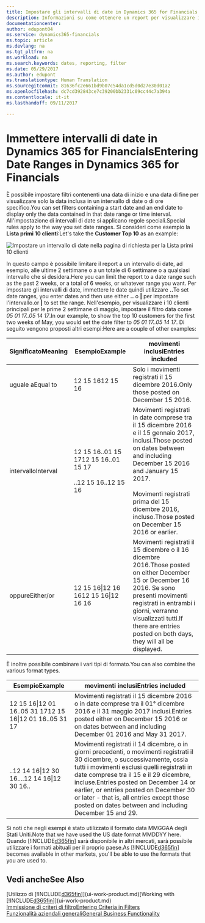 ```yaml
---
title: Impostare gli intervalli di date in Dynamics 365 for Financials | Documenti Microsoft
description: Informazioni su come ottenere un report per visualizzare i dati relativi a periodi di tempo specifici utilizzando gli intervalli di date in Dynamics 365 for Financials.
documentationcenter: 
author: edupont04
ms.service: dynamics365-financials
ms.topic: article
ms.devlang: na
ms.tgt_pltfrm: na
ms.workload: na
ms.search.keywords: dates, reporting, filter
ms.date: 05/29/2017
ms.author: edupont
ms.translationtype: Human Translation
ms.sourcegitcommit: 81636fc2e661bd9b07c54da1cd5d0d27e30d01a2
ms.openlocfilehash: dc7cd392843ce7c39200bb2331c09cc44c7a394a
ms.contentlocale: it-it
ms.lasthandoff: 09/11/2017

---
```

# <a name="entering-date-ranges-in-dynamics-365-for-financials"></a><span data-ttu-id="0c89a-103">Immettere intervalli di date in Dynamics 365 for Financials</span><span class="sxs-lookup"><span data-stu-id="0c89a-103">Entering Date Ranges in Dynamics 365 for Financials</span></span>
<span data-ttu-id="0c89a-104">È possibile impostare filtri contenenti una data di inizio e una data di fine per visualizzare solo la data inclusa in un intervallo di date o di ore specifico.</span><span class="sxs-lookup"><span data-stu-id="0c89a-104">You can set filters containing a start date and an end date to display only the data contained in that date range or time interval.</span></span> <span data-ttu-id="0c89a-105">All'impostazione di intervalli di date si applicano regole speciali.</span><span class="sxs-lookup"><span data-stu-id="0c89a-105">Special rules apply to the way you set date ranges.</span></span> <span data-ttu-id="0c89a-106">Si consideri come esempio la **Lista primi 10 clienti**:</span><span class="sxs-lookup"><span data-stu-id="0c89a-106">Let's take the **Customer Top 10** as an example:</span></span>

![Impostare un intervallo di date nella pagina di richiesta per la Lista primi 10 clienti](./media/ui-enter-date-ranges/customer-top10-list.png)

<span data-ttu-id="0c89a-108">In questo campo è possibile limitare il report a un intervallo di date, ad esempio, alle ultime 2 settimane o a un totale di 6 settimane o a qualsiasi intervallo che si desidera.</span><span class="sxs-lookup"><span data-stu-id="0c89a-108">Here you can limit the report to a date range such as the past 2 weeks, or a total of 6 weeks, or whatever range you want.</span></span> <span data-ttu-id="0c89a-109">Per impostare gli intervalli di date, immettere le date quindi utilizzare **..**</span><span class="sxs-lookup"><span data-stu-id="0c89a-109">To set date ranges, you enter dates and then use either **..**</span></span> <span data-ttu-id="0c89a-110">o **|** per impostare l'intervallo.</span><span class="sxs-lookup"><span data-stu-id="0c89a-110">or **|** to set the range.</span></span> <span data-ttu-id="0c89a-111">Nell'esempio, per visualizzare i 10 clienti principali per le prime 2 settimane di maggio, impostare il filtro data come *05 01 17..05 14 17*.</span><span class="sxs-lookup"><span data-stu-id="0c89a-111">In our example, to show the top 10 customers for the first two weeks of May, you would set the date filter to *05 01 17..05 14 17*.</span></span>
<span data-ttu-id="0c89a-112">Di seguito vengono proposti altri esempi:</span><span class="sxs-lookup"><span data-stu-id="0c89a-112">Here are a couple of other examples:</span></span>

| <span data-ttu-id="0c89a-113">Significato</span><span class="sxs-lookup"><span data-stu-id="0c89a-113">Meaning</span></span> | <span data-ttu-id="0c89a-114">Esempio</span><span class="sxs-lookup"><span data-stu-id="0c89a-114">Example</span></span> | <span data-ttu-id="0c89a-115">movimenti inclusi</span><span class="sxs-lookup"><span data-stu-id="0c89a-115">Entries included</span></span> |
|---|---|---|
|<span data-ttu-id="0c89a-116">uguale a</span><span class="sxs-lookup"><span data-stu-id="0c89a-116">Equal to</span></span>| <span data-ttu-id="0c89a-117">12 15 16</span><span class="sxs-lookup"><span data-stu-id="0c89a-117">12 15 16</span></span> |<span data-ttu-id="0c89a-118">Solo i movimenti registrati il 15 dicembre 2016.</span><span class="sxs-lookup"><span data-stu-id="0c89a-118">Only those posted on December 15 2016.</span></span>|
|<span data-ttu-id="0c89a-119">intervallo</span><span class="sxs-lookup"><span data-stu-id="0c89a-119">Interval</span></span>| <span data-ttu-id="0c89a-120">12 15 16..01 15 17</span><span class="sxs-lookup"><span data-stu-id="0c89a-120">12 15 16..01 15 17</span></span><br /><br /><span data-ttu-id="0c89a-121">..12 15 16</span><span class="sxs-lookup"><span data-stu-id="0c89a-121">..12 15 16</span></span>|<span data-ttu-id="0c89a-122">Movimenti registrati in date comprese tra il 15 dicembre 2016 e il 15 gennaio 2017, inclusi.</span><span class="sxs-lookup"><span data-stu-id="0c89a-122">Those posted on dates between and including December 15 2016 and January 15 2017.</span></span><br /><br /><span data-ttu-id="0c89a-123">Movimenti registrati prima del 15 dicembre 2016, incluso.</span><span class="sxs-lookup"><span data-stu-id="0c89a-123">Those posted on December 15 2016 or earlier.</span></span>|
|<span data-ttu-id="0c89a-124">oppure</span><span class="sxs-lookup"><span data-stu-id="0c89a-124">Either/or</span></span>|<span data-ttu-id="0c89a-125">12 15 16&#124;12 16 16</span><span class="sxs-lookup"><span data-stu-id="0c89a-125">12 15 16&#124;12 16 16</span></span>|<span data-ttu-id="0c89a-126">Movimenti registrati il 15 dicembre o il 16 dicembre 2016.</span><span class="sxs-lookup"><span data-stu-id="0c89a-126">Those posted on either December 15 or December 16 2016.</span></span> <span data-ttu-id="0c89a-127">Se sono presenti movimenti registrati in entrambi i giorni, verranno visualizzati tutti.</span><span class="sxs-lookup"><span data-stu-id="0c89a-127">If there are entries posted on both days, they will all be displayed.</span></span>|

<span data-ttu-id="0c89a-128">È inoltre possibile combinare i vari tipi di formato.</span><span class="sxs-lookup"><span data-stu-id="0c89a-128">You can also combine the various format types.</span></span>

| <span data-ttu-id="0c89a-129">Esempio</span><span class="sxs-lookup"><span data-stu-id="0c89a-129">Example</span></span> | <span data-ttu-id="0c89a-130">movimenti inclusi</span><span class="sxs-lookup"><span data-stu-id="0c89a-130">Entries included</span></span> |
|---|---|
|<span data-ttu-id="0c89a-131">12 15 16&#124;12 01 16..05 31 17</span><span class="sxs-lookup"><span data-stu-id="0c89a-131">12 15 16&#124;12 01 16..05 31 17</span></span> | <span data-ttu-id="0c89a-132">Movimenti registrati il 15 dicembre 2016 o in date comprese tra il 01° dicembre 2016 e il 31 maggio 2017 inclusi.</span><span class="sxs-lookup"><span data-stu-id="0c89a-132">Entries posted either on December 15 2016 or on dates between and including December 01 2016 and May 31 2017.</span></span> |
|<span data-ttu-id="0c89a-133">..12 14 16&#124;12 30 16..</span><span class="sxs-lookup"><span data-stu-id="0c89a-133">..12 14 16&#124;12 30 16..</span></span> | <span data-ttu-id="0c89a-134">Movimenti registrati il 14 dicembre, o in giorni precedenti, o movimenti registrati il 30 dicembre, o successivamente, ossia tutti i movimenti esclusi quelli registrati in date comprese tra il 15 e il 29 dicembre, incluse.</span><span class="sxs-lookup"><span data-stu-id="0c89a-134">Entries posted on December 14 or earlier, or entries posted on December 30 or later - that is, all entries except those posted on dates between and including December 15 and 29.</span></span> |

<span data-ttu-id="0c89a-135">Si noti che negli esempi è stato utilizzato il formato data MMGGAA degli Stati Uniti.</span><span class="sxs-lookup"><span data-stu-id="0c89a-135">Note that we have used the US date format MMDDYY here.</span></span> <span data-ttu-id="0c89a-136">Quando [!INCLUDE[d365fin](includes/d365fin_md.md)] sarà disponibile in altri mercati, sarà possibile utilizzare i formati abituali per il proprio paese.</span><span class="sxs-lookup"><span data-stu-id="0c89a-136">As [!INCLUDE[d365fin](includes/d365fin_md.md)] becomes available in other markets, you'll be able to use the formats that you are used to.</span></span>

## <a name="see-also"></a><span data-ttu-id="0c89a-137">Vedi anche</span><span class="sxs-lookup"><span data-stu-id="0c89a-137">See Also</span></span>
<span data-ttu-id="0c89a-138">[Utilizzo di [!INCLUDE[d365fin](includes/d365fin_long_md.md)]](ui-work-product.md)</span><span class="sxs-lookup"><span data-stu-id="0c89a-138">[Working with [!INCLUDE[d365fin](includes/d365fin_long_md.md)]](ui-work-product.md)</span></span>  
[<span data-ttu-id="0c89a-139">Immissione di criteri di filtro</span><span class="sxs-lookup"><span data-stu-id="0c89a-139">Entering Criteria in Filters </span></span>](ui-enter-criteria-filters.md)  
[<span data-ttu-id="0c89a-140">Funzionalità aziendali generali</span><span class="sxs-lookup"><span data-stu-id="0c89a-140">General Business Functionality</span></span>](ui-across-business-areas.md)

